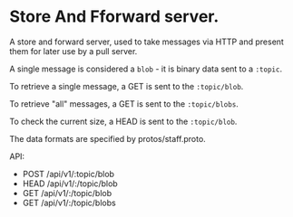 # Store And Fforward server.


A store and forward server, used to take messages via HTTP and present
them for later use by a pull server.

A single message is considered a `blob` - it is binary data sent to a
`:topic`.

To retrieve a single message, a GET is sent to the `:topic/blob`.

To retrieve "all" messages, a GET is sent to the `:topic/blobs`.

To check the current size, a HEAD is sent to the `:topic/blob`.

The data formats are specified by protos/staff.proto.


API:


- POST /api/v1/:topic/blob
- HEAD /api/v1/:/topic/blob
- GET /api/v1/:/topic/blob
- GET /api/v1/:/topic/blobs
